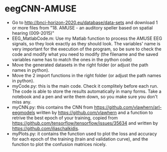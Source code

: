 # eegCNN-AMUSE
- Go to http://bnci-horizon-2020.eu/database/data-sets and download 1 or more files from "18. AMUSE - an auditory speller based on spatial hearing (009-2015)"
- EEG_MatlabCode.m: Use my Matlab function to process the AMUSE EEG signals, so they look exactly as they should look. The variables' name is very important for the execution of the program, so be sure to check the code and modify what you need to modify (the filename and the saved variables name has to match the ones in the python code)
- Move the generated datasets in the right folder (or adjust the path names in python).
- Move the 2 import functions in the right folder (or adjust the path names in python).
- myCode.py: this is the main code. Check it complitely before each run. The code is able to store the results automatically in many forms. Take a notebook and a pen and write them down, so you make sure you don't miss any.
- myCNN.py: this contains the CNN from https://github.com/vlawhern/arl-eegmodels written by https://github.com/vlawhern and a function to retrive the best epoch of your training, copied from https://github.com/tensorflow/tensorflow/issues/35634 and written by https://github.com/iliaschalkidis.
- myPlots.py: it contains the function used to plot the loss and accuracy for each epoch of the training (train and validation curve), and the function to plot the confusion matrices nicely.

